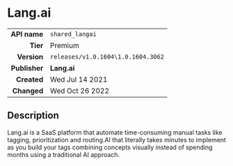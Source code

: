 # Lang.ai
| | |
|-:|-|
|**API name**|`shared_langai`|
|**Tier**|Premium|
|**Version**|`releases/v1.0.1604\1.0.1604.3062`|
|**Publisher**|**Lang.ai**|
|**Created**|Wed Jul 14 2021|
|**Changed**|Wed Oct 26 2022|

## Description
Lang.ai is a SaaS platform that automate time-consuming manual tasks like tagging, prioritization and routing.AI that literally takes minutes to implement as you build your tags combining concepts visually instead of spending months using a traditional AI approach.
